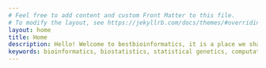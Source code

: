 ```yaml
---
# Feel free to add content and custom Front Matter to this file.
# To modify the layout, see https://jekyllrb.com/docs/themes/#overriding-theme-defaults
layout: home
title: Home
description: Hello! Welcome to bestbioinformatics, it is a place we share powerful ideas that changed the bioinformatics research.
keywords: bioinformatics, biostatistics, statistical genetics, computational biology
---
```



